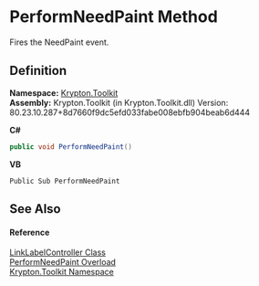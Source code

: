 # PerformNeedPaint Method


Fires the NeedPaint event.



## Definition
**Namespace:** <a href="79d2eac2-21f4-54ff-7552-b20c33c30600.md">Krypton.Toolkit</a>  
**Assembly:** Krypton.Toolkit (in Krypton.Toolkit.dll) Version: 80.23.10.287+8d7660f9dc5efd033fabe008ebfb904beab6d444

**C#**
``` C#
public void PerformNeedPaint()
```
**VB**
``` VB
Public Sub PerformNeedPaint
```



## See Also


#### Reference
<a href="ea1542bd-3701-733a-1aae-4563bf322263.md">LinkLabelController Class</a>  
<a href="6cdac81f-f59c-12a6-ae21-c4e9c88c2b5f.md">PerformNeedPaint Overload</a>  
<a href="79d2eac2-21f4-54ff-7552-b20c33c30600.md">Krypton.Toolkit Namespace</a>  
